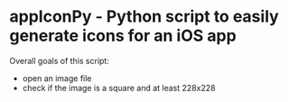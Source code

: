 # appIconPy - Python script to easily generate icons for an iOS app

Overall goals of this script:

 * open an image file
 * check if the image is a square and at least 228x228